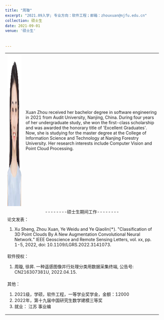 ```yaml
---
title: "周璇"
excerpt: "2021.09入学; 专业方向：软件工程；邮箱：zhouxuan@njfu.edu.cn"
collection: 硕士生
date: 2021-09-01
venue: '硕士生'


---
```



<table border="0">
<tr>
  <td> <img src='/images/xuanzhou.jpg' height="500" width="408">  </td>
  <td>Xuan Zhou received her bachelor degree in software engineering in 2021 from Audit University, Nanjing, China. During four years of her undergraduate study, she won the first-class scholarship and was awarded the honorary title of 'Excellent Graduates'. Now, she is studying for the master degree at the College of Information Science and Technology at Nanjing Forestry University. Her research interests include Computer Vision and Point Cloud Processing.</td>
</tr>

<tr>
<td colspan="2" align="center">--------硕士生期间工作--------
</td>
</tr>

<tr>
<td colspan="2">论文发表：
<ol class="level_1">
<li> Xu Sheng, Zhou Xuan, Ye Weidu and Ye Qiaolin(*). "Classification of 3D Point Clouds By A New Augmentation Convolutional Neural Network." IEEE Geoscience and Remote Sensing Letters, vol. xx, pp. 1-5, 2022, doi: 10.1109/LGRS.2022.3141073. </li>
</ol>
</td>
</tr>

<tr>
<td colspan="2">软件授权：
<ol class="level_1">
<li> 周璇, 徐昇. 一种遥感图像并行处理分类用数据采集终端, 公告号: CN216307381U, 2022.04.15. </li>
</ol>
</td>
</tr>

<tr>
<td colspan="2">其他：
<ol class="level_1">
<li>  2021级，学硕，软件工程，一等学业奖学金，金额：12000  </li>
<li>  2022年，第十九届中国研究生数学建模三等奖</li>
<li>  就业： 江苏 事业编 </li>
</ol>
</td>
</tr>

</table>
